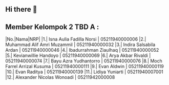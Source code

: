 ## Hi there 👋

<!--

**Here are some ideas to get you started:**

🙋‍♀️ A short introduction - what is your organization all about?
🌈 Contribution guidelines - how can the community get involved?
👩‍💻 Useful resources - where can the community find your docs? Is there anything else the community should know?
🍿 Fun facts - what does your team eat for breakfast?
🧙 Remember, you can do mighty things with the power of [Markdown](https://docs.github.com/github/writing-on-github/getting-started-with-writing-and-formatting-on-github/basic-writing-and-formatting-syntax)
-->

## Member Kelompok 2 TBD A :
|No.|Nama|NRP|
|1.| Isna Aulia Fadilla Norsi | 05211940000006
|2.| Muhammad Alif Amri Muzammil | 05211940000032
|3.| Indira Salsabila Ardan | 05211940000046
|4.| Ibadurrahman Ziaulhaq | 05211940000052
|5.| Kevianwillie Handoyo | 05211940000069
|6.| Arya Akbar Rivaldi | 05211940000074
|7.| Bayu Azra Yudhantorro | 05211940000076
|8.| Moch Farrel Arrizal Kusuma | 05211940000111
|9.| Evan Aldwin | 05211940000119
|10.| Evan Raditya | 05211940000139
|11.| Lidiya Yuniarti | 05211940007001
|12.| Alexander Nicolas Wonoadi | 05211942000008
